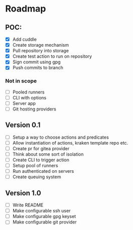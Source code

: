 # Roadmap

## POC:

- [x] Add cuddle
- [x] Create storage mechanism
- [x] Pull repository into storage
- [x] Create test action to run on repository
- [x] Sign commit using gpg
- [x] Push commits to branch

### Not in scope

- [ ] Pooled runners
- [ ] CLI with options
- [ ] Server app
- [ ] Git hosting providers

## Version 0.1

- [ ] Setup a way to choose actions and predicates
- [ ] Allow instantiation of actions, kraken template repo etc.
- [ ] Create pr for gitea provider
- [ ] Think about some sort of isolation
- [ ] Create CLI to trigger action
- [ ] Setup pool of runners
- [ ] Run authenticated on servers
- [ ] Create queuing system

## Version 1.0

- [ ] Write README
- [ ] Make configurable ssh user
- [ ] Make configurable gpg keyset
- [ ] Make configurable git provider
